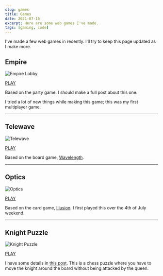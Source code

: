 ```yaml
---
slug: games
title: Games
date: 2021-07-16
excerpt: Here are some web games I've made.
tags: [gaming, code]
---
```


<script>
  import Image from "$lib/components/base/image.svelte";
</script>

I've made a few web games in recently. I'll try to keep this page updated as I make more.

## Empire

<Image
  path="posts/{slug}"
  filename="emipre"
  figcaption="Empire Lobby"
  alt="Empire Lobby"
/>

[PLAY](https://empire.ihtfy.com/)

Based on the party game. I should make a full post about this one.

I tried a lot of new things while making this game; this was my first multiplayer game.

* * *

## Telewave

<Image
  path="posts/{slug}"
  filename="telewave-2"
  figcaption="Telewave"
  alt="Telewave"
/>

[PLAY](https://telewave.ihtfy.com/)

Based on the board game, [Wavelength](https://www.wavelength.zone/).

* * *

## Optics

<Image
  path="posts/{slug}"
  filename="optics"
  figcaption="Optics"
  alt="Optics"
/>

[PLAY](https://optics.ihtfy.com/)

Based on the card game, [Illusion](https://pandasaurusgames.com/products/illusion). I first played this over the 4th of July weekend.

* * *

## Knight Puzzle

<Image
  path="posts/{slug}"
  filename="knight"
  figcaption="Knight Puzzle"
  alt="Knight Puzzle"
/>

[PLAY](https://knightpuzzle.ihtfy.com/)

I have some details in [this post](https://site.ihtfy.com/knight/). This is a chess puzzle where you have to move the knight around the board without being attacked by the queen.
